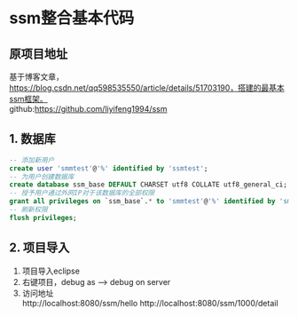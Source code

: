# ssm整合基本代码
## 原项目地址	
基于博客文章，https://blog.csdn.net/qq598535550/article/details/51703190，搭建的最基本ssm框架。		
github:https://github.com/liyifeng1994/ssm
## 1. 数据库
```sql
-- 添加新用户
create user 'smmtest'@'%' identified by 'ssmtest';
-- 为用户创建数据库
create database ssm_base DEFAULT CHARSET utf8 COLLATE utf8_general_ci;
-- 授予用户通过外网IP对于该数据库的全部权限
grant all privileges on `ssm_base`.* to 'smmtest'@'%' identified by 'smmtest';
-- 刷新权限
flush privileges;
```
## 2. 项目导入
1. 项目导入eclipse
2. 右键项目，debug as --> debug on server
3. 访问地址		
	http://localhost:8080/ssm/hello	
	http://localhost:8080/ssm/1000/detail		

